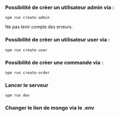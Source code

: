 ### Possibilité de créer un utilisateur admin via :
```
npm run create-admin
```
Ne pas tenir compte des erreurs.
### Possibilité de créer un utilisateur user via :
```
npm run create-user
```
### Possibilité de créer une commande via :
```
npm run create-order
```
### Lancer le serveur
```
npm run dev
```
### Changer le lien de mongo via le .env
